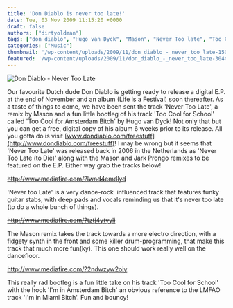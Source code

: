 ```yaml
---
title: 'Don Diablo is never too late!'
date: Tue, 03 Nov 2009 11:15:20 +0000
draft: false
authors: ["dirtyoldman"]
tags: ["don diablo", "Hugo van Dyck", "Mason", "Never Too late", "Too Cool for Amsterdam"]
categories: ["Music"]
thumbnail: '/wp-content/uploads/2009/11/don_diablo_-_never_too_late-150x150.jpg'
featured: '/wp-content/uploads/2009/11/don_diablo_-_never_too_late-304x190.jpg'
---
```


![Don Diablo - Never Too Late](/wp-content/uploads/2009/11/don_diablo_-_never_too_late.jpg "Don Diablo - Never Too Late")

Our favourite Dutch dude Don Diablo is getting ready to release a digital E.P. at the end of November and an album (Life is a Festival) soon thereafter. As a taste of things to come, we have been sent the track 'Never Too Late', a remix by Mason and a fun little bootleg of his track 'Too Cool for School' called 'Too Cool for Amsterdam Bitch' by Hugo van Dyck! Not only that but you can get a free, digital copy of his album 6 weeks prior to its release. All you gotta do is visit [www.dondiablo.com/freestuff](http://www.dondiablo.com/freestuff)! I may be wrong but it seems that 'Never Too Late' was released back in 2006 in the Netherlands as 'Never Too Late (to Die)' along with the Mason and Jark Prongo remixes to be featured on the E.P. Either way grab the tracks below!

~~http://www.mediafire.com/?lwnd4emdlyd~~

'Never too Late' is a very dance-rock  influenced track that features funky guitar stabs, with deep pads and vocals reminding us that it's never too late (to do a whole bunch of things).

~~http://www.mediafire.com/?tztj4ytyyli~~

The Mason remix takes the track towards a more electro direction, with a fidgety synth in the front and some killer drum-programming, that make this track that much more fun(ky). This one should work really well on the dancefloor.

http://www.mediafire.com/?2ndwzyw2oiy

This really rad bootleg is a fun little take on his track 'Too Cool for School' with the hook 'I'm in Amsterdam Bitch' an obvious reference to the LMFAO track 'I'm in Miami Bitch'. Fun and bouncy!
